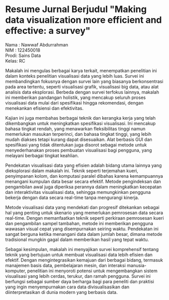 # Resume Jurnal Berjudul "Making data visualization more efficient and effective: a survey" 

Nama : Nawwaf Abdurrahman  
NIM  : 122450018  
Prodi: Sains Data  
Kelas: RC  


Makalah ini mengulas berbagai karya terkait, menempatkan penelitian ini dalam konteks penelitian visualisasi data yang lebih luas. Survei ini membandingkan fokusnya dengan survei lain yang biasanya berkonsentrasi pada area tertentu, seperti visualisasi grafik, visualisasi big data, atau alat analisis data eksplorasi. Berbeda dengan survei terfokus lainnya, makalah ini memberikan pandangan holistik, yang mencakup seluruh proses visualisasi data mulai dari spesifikasi hingga rekomendasi, dengan menekankan efisiensi dan efektivitas.

Kajian ini juga membahas berbagai teknik dan kerangka kerja yang telah dikembangkan untuk meningkatkan spesifikasi visualisasi. Ini mencakup bahasa tingkat rendah, yang menawarkan fleksibilitas tinggi namun memerlukan masukan terperinci, dan bahasa tingkat tinggi, yang lebih mudah diakses tetapi kurang dapat disesuaikan. Alat berbasis GUI dan spesifikasi yang tidak ditentukan juga disorot sebagai metode untuk menyederhanakan proses pembuatan visualisasi bagi pengguna, yang melayani berbagai tingkat keahlian.

Pendekatan visualisasi data yang efisien adalah bidang utama lainnya yang dieksplorasi dalam makalah ini. Teknik seperti terjemahan kueri, penyimpanan kolom, dan komputasi paralel dibahas karena kemampuannya menangani kumpulan data besar secara efektif. Metode pengindeksan dan pengambilan awal juga diperiksa perannya dalam meningkatkan kecepatan dan interaktivitas visualisasi data, sehingga memungkinkan pengguna bekerja dengan data secara real-time tanpa mengurangi kinerja.

Metode visualisasi data yang mendekati dan progresif ditekankan sebagai hal yang penting untuk skenario yang memerlukan pemrosesan data secara real-time. Dengan memanfaatkan teknik seperti perkiraan pemrosesan kueri dan pengambilan sampel tambahan, metode ini memberikan pengguna wawasan visual cepat yang disempurnakan seiring waktu. Pendekatan ini sangat berguna ketika menangani data dalam jumlah besar, dimana metode tradisional mungkin gagal dalam memberikan hasil yang tepat waktu.

Sebagai kesimpulan, makalah ini menyajikan survei komprehensif tentang teknik yang bertujuan untuk membuat visualisasi data lebih efisien dan efektif. Dengan mengintegrasikan kemajuan dari berbagai bidang, termasuk manajemen basis data, pembelajaran mesin, dan interaksi manusia-komputer, penelitian ini menyoroti potensi untuk mengembangkan sistem visualisasi yang lebih cerdas, terukur, dan ramah pengguna. Survei ini berfungsi sebagai sumber daya berharga bagi para peneliti dan praktisi yang ingin menyempurnakan cara data divisualisasikan dan diinterpretasikan di dunia modern yang berbasis data.


